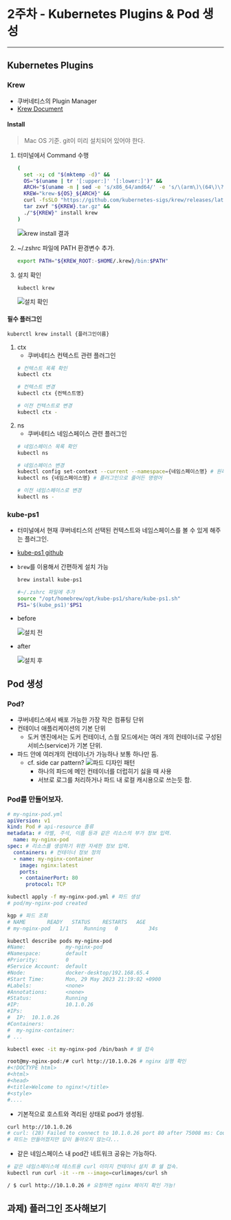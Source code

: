 2주차 - Kubernetes Plugins & Pod 생성
===
---
Kubernetes Plugins
--
### Krew
- 쿠버네티스의 Plugin Manager
- [Krew Document](https://krew.sigs.k8s.io/)

#### Install
> Mac OS 기준. git이 미리 설치되어 있어야 한다. 

1. 터미널에서 Command 수행 
    ```bash
    (
      set -x; cd "$(mktemp -d)" &&
      OS="$(uname | tr '[:upper:]' '[:lower:]')" &&
      ARCH="$(uname -m | sed -e 's/x86_64/amd64/' -e 's/\(arm\)\(64\)\?.*/\1\2/' -e 's/aarch64$/arm64/')" &&
      KREW="krew-${OS}_${ARCH}" &&
      curl -fsSLO "https://github.com/kubernetes-sigs/krew/releases/latest/download/${KREW}.tar.gz" &&
      tar zxvf "${KREW}.tar.gz" &&
      ./"${KREW}" install krew
    )
    ```
    ![krew install 결과](./img/krew-install.png)
   
2.  ~/.zshrc 파일에 PATH 환경변수 추가.
    ```bash
    export PATH="${KREW_ROOT:-$HOME/.krew}/bin:$PATH"
    ```
3. 설치 확인
    ```bash
    kubectl krew
    ```
   ![설치 확인](./img/kubectl-krew.png)

#### 필수 플러그인
```bash
kuberctl krew install {플러그인이름}
```
1. ctx
   - 쿠버네티스 컨텍스트 관련 플러그인
   ```bash
   # 컨텍스트 목록 확인
   kubectl ctx
   
   # 컨텍스트 변경
   kubectl ctx {컨텍스트명}
   
   # 이전 컨텍스트로 변경
   kubectl ctx -
   ```
2. ns
   - 쿠버네티스 네임스페이스 관련 플러그인
   ```bash
   # 네임스페이스 목록 확인
   kubectl ns
   
   # 네임스페이스 변경
   kubectl config set-context --current --namespace={네임스페이스명} # 원래 명령어
   kubectl ns {네임스페이스명} # 플러그인으로 줄어든 명령어
   
   # 이전 네임스페이스로 변경
   kubectl ns -
   ```

### kube-ps1
- 터미널에서 현재 쿠버네티스의 선택된 컨텍스트와 네임스페이스를 볼 수 있게 해주는 플러그인.
- [kube-ps1 github](https://github.com/jonmosco/kube-ps1)
- `brew`를 이용해서 간편하게 설치 가능
   ```bash
   brew install kube-ps1
   ```
   ```bash
   #~/.zshrc 파일에 추가
   source "/opt/homebrew/opt/kube-ps1/share/kube-ps1.sh"
   PS1='$(kube_ps1)'$PS1
   ```

- before

   ![설치 전](./img/kube-ps1-before.png)

- after

  ![설치 후](./img/kube-ps1-after.png)

Pod 생성
---
### Pod?
- 쿠버네티스에서 배포 가능한 가장 작은 컴퓨팅 단위
- 컨테이너 애플리케이션의 기본 단위
  - 도커 엔진에서는 도커 컨테이너, 스웜 모드에서는 여러 개의 컨테이너로 구성된 서비스(service)가 기본 단위.
- 파드 안에 여러개의 컨테이너가 가능하나 보통 하나만 둠. 
  - cf. side car pattern?
    ![파드 디자인 패턴](./img/pod-design-pattern.png)
    - 하나의 파드에 메인 컨테이너를 더럽히기 싫을 때 사용
    - 서브로 로그를 처리하거나 파드 내 로컬 캐시용으로 쓰는듯 함.

### Pod를 만들어보자.
```yaml
# my-nginx-pod.yml
apiVersion: v1
kind: Pod # api-resource 종류
metadata: # 라벨, 주석, 이름 등과 같은 리소스의 부가 정보 입력.
  name: my-nginx-pod
spec: # 리소스를 생성하기 위한 자세한 정보 입력.
  containers: # 컨테이너 정보 정의
  - name: my-nginx-container
    image: nginx:latest
    ports:
    - containerPort: 80
      protocol: TCP
```

```bash
kubectl apply -f my-nginx-pod.yml # 파드 생성
# pod/my-nginx-pod created

kgp # 파드 조회
# NAME       READY   STATUS    RESTARTS   AGE
# my-nginx-pod   1/1     Running   0          34s

kubectl describe pods my-nginx-pod
#Name:             my-nginx-pod
#Namespace:        default
#Priority:         0
#Service Account:  default
#Node:             docker-desktop/192.168.65.4
#Start Time:       Mon, 29 May 2023 21:19:02 +0900
#Labels:           <none>
#Annotations:      <none>
#Status:           Running
#IP:               10.1.0.26
#IPs:
#  IP:  10.1.0.26
#Containers:
#  my-nginx-container:
# ...

kubectl exec -it my-nginx-pod /bin/bash # 쉘 접속 

root@my-nginx-pod:/# curl http://10.1.0.26 # nginx 실행 확인
#<!DOCTYPE html>
#<html>
#<head>
#<title>Welcome to nginx!</title>
#<style>
#....
```

- 기본적으로 호스트와 격리된 상태로 pod가 생성됨.
```bash
curl http://10.1.0.26
# curl: (28) Failed to connect to 10.1.0.26 port 80 after 75008 ms: Couldn't connect to server
# 파드는 만들어졌지만 답이 돌아오지 않는다...
```
- 같은 네임스페이스 내 pod간 네트워크 공유는 가능하다.
```bash
# 같은 네임스페이스에 테스트용 curl 이미지 컨테이너 설치 후 쉘 접속.
kubectl run curl -it --rm --image=curlimages/curl sh

/ $ curl http://10.1.0.26 # 요청하면 nginx 페이지 확인 가능!
```


과제) 플러그인 조사해보기
--

